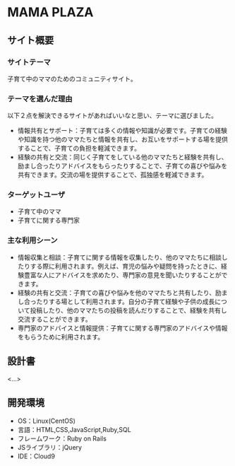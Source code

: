 # MAMA PLAZA

## サイト概要
### サイトテーマ
 子育て中のママのためのコミュニティサイト。

### テーマを選んだ理由
 以下２点を解決できるサイトがあればいいなと思い、テーマに選びました。

 - 情報共有とサポート：子育ては多くの情報や知識が必要です。子育ての経験や知識を持つ他のママたちと情報を共有し、お互いをサポートする場を提供することで、子育ての負担を軽減できます。
 - 経験の共有と交流：同じく子育てをしている他のママたちと経験を共有し、励まし合ったりアドバイスをもらったりすることで、子育ての喜びや悩みを共有できます。交流の場を提供することで、孤独感を軽減できます。

### ターゲットユーザ
 - 子育て中のママ
 - 子育てに関する専門家

### 主な利用シーン
 - 情報収集と相談：子育てに関する情報を収集したり、他のママたちに相談したりする際に利用されます。例えば、育児の悩みや疑問を持ったときに、経験豊富な人にアドバイスを求めたり、専門家の意見を聞いたりすることができます。
 - 経験の共有と交流：子育ての喜びや悩みを他のママたちと共有したり、励まし合ったりする場として利用されます。自分の子育て経験や子供の成長について投稿したり、他のママたちの投稿を読んだりすることで、経験を共有し交流することができます。
 - 専門家のアドバイスと情報提供：子育てに関する専門家のアドバイスや情報をもらうために利用されます。

## 設計書
<...>

## 開発環境
- OS：Linux(CentOS)
- 言語：HTML,CSS,JavaScript,Ruby,SQL
- フレームワーク：Ruby on Rails
- JSライブラリ：jQuery
- IDE：Cloud9

<!-- ## 使用素材
- 外部サービスの画像素材・音声素材を使用した場合は、必ずサービス名とURLを明記してください。
- 使用しない場合は、使用素材の項目をREADMEから削除してください。
--!>